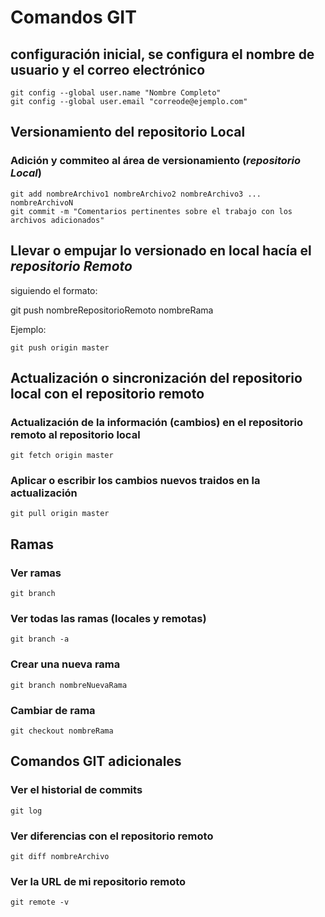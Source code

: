 # Comandos GIT

## configuración inicial, se configura el nombre de usuario y el correo electrónico

```
git config --global user.name "Nombre Completo"
git config --global user.email "correode@ejemplo.com"
```

## Versionamiento del repositorio Local

### Adición y commiteo al área de versionamiento (*repositorio Local*)

```
git add nombreArchivo1 nombreArchivo2 nombreArchivo3 ... nombreArchivoN
git commit -m "Comentarios pertinentes sobre el trabajo con los archivos adicionados"
```

## Llevar o empujar lo versionado en local hacía el *repositorio Remoto*

siguiendo el formato:

git push nombreRepositorioRemoto nombreRama

Ejemplo:

```
git push origin master
```

## Actualización o sincronización del repositorio local con el repositorio remoto

### Actualización de la información (cambios) en el repositorio remoto al repositorio local

```
git fetch origin master
```

### Aplicar o escribir los cambios nuevos traidos en la actualización

```
git pull origin master
```

## Ramas

### Ver ramas

```
git branch
```

### Ver todas las ramas (locales y remotas)

```
git branch -a
```

### Crear una nueva rama

```
git branch nombreNuevaRama
```

### Cambiar de rama

```
git checkout nombreRama
```


## Comandos GIT adicionales

### Ver el historial de commits

```
git log
```

### Ver diferencias con el repositorio remoto

```
git diff nombreArchivo
```

### Ver la URL de mi repositorio remoto

```
git remote -v
```
